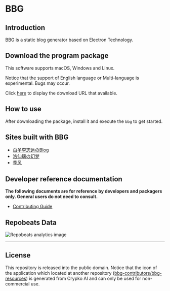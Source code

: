 # BBG

## Introduction

BBG is a static blog generator based on Electron Technology.

## Download the program package

This software supports macOS, Windows and Linux.

Notice that the support of English language or Multi-language is experimental. Bugs may occur.

Click [here](/en/download.md) to display the download URL that available.

## How to use

After downloading the package, install it and execute the `bbg` to get started.

## Sites built with BBG

* [白羊李志远のBlog](https://nekomoe.xyz/)
* [洛仙璃の幻梦](https://mzwing.eu.org/)
* [季风](https://littlesunnybear.com/)

## Developer reference documentation

**The following documents are for reference by developers and packagers only. General users do not need to consult.**

* [Contributing Guide](/zh-cn/developer-guide/CONTRIBUTING.md)

## Repobeats Data

![Repobeats analytics image](https://repobeats.axiom.co/api/embed/867874b0e0263127ca6448651d4bc9358256bd4e.svg)

---

## License

This repository is released into the public domain. Notice that the icon of the application which located at another repository ([bbg-contributors/bbg-resources](https://github.com/bbg-contributors/bbg-resources)) is generated from Crypko AI and can only be used for non-commercial use.
